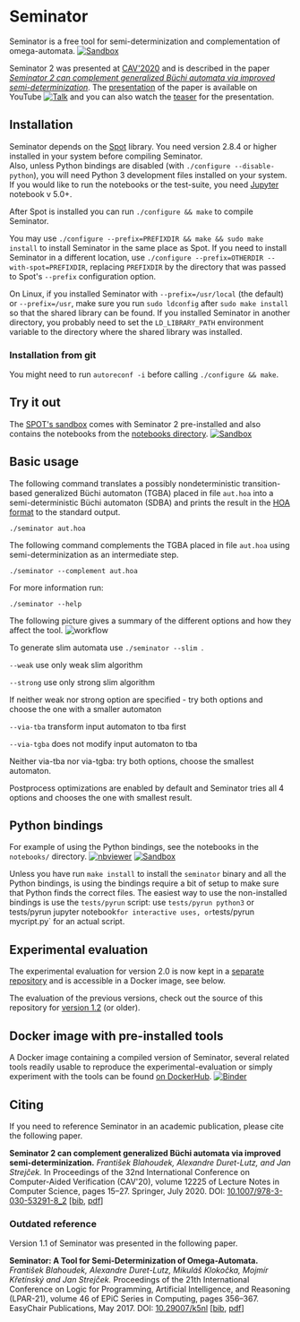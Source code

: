 # Seminator
Seminator is a free tool for semi-determinization and complementation of omega-automata. 
[![Sandbox][badge sandbox]][sandbox seminator]

Seminator 2 was presented at [CAV'2020] and is described in the paper
*[Seminator 2 can complement generalized Büchi automata via improved semi-determinization][paper]*.
 The [presentation][talk] of the paper is available on YouTube 
 [![Talk][badge youtube]][talk] and you can also watch the [teaser] for the presentation.

## Installation

Seminator depends on the [Spot] library. You need version 2.8.4 or higher 
installed in your system before compiling Seminator.  
Also, unless Python bindings are disabled (with `./configure --disable-python`), 
you will need Python 3 development files installed on your system.
If you would like to run the notebooks or the test-suite, you need [Jupyter] notebook v 5.0+.

After Spot is installed you can run `./configure && make` to compile Seminator.

You may use `./configure --prefix=PREFIXDIR && make && sudo make install` to 
install Seminator in the same place as Spot.  If you need to install Seminator 
in a different location, use `./configure --prefix=OTHERDIR --with-spot=PREFIXDIR`,
replacing `PREFIXDIR` by the directory that was passed to Spot's `--prefix` 
configuration option.

On Linux, if you installed Seminator with `--prefix=/usr/local` (the default) or 
`--prefix=/usr`, make sure you run `sudo ldconfig` after `sudo make install` so 
that the shared library can be found.  If you installed Seminator in another 
directory, you probably need to set the `LD_LIBRARY_PATH` environment variable 
to the directory where the shared library was installed.

### Installation from git
You might need to run `autoreconf -i` before calling `./configure && make`.

## Try it out

The [SPOT's sandbox][sandbox spot] comes with Seminator 2 pre-installed and also
contains the notebooks from the [notebooks directory](notebooks).
[![Sandbox][badge sandbox]][sandbox seminator]

## Basic usage
The following command translates a possibly nondeterministic transition-based
generalized Büchi automaton (TGBA) placed in file `aut.hoa` into a 
semi-deterministic Büchi automaton (SDBA) and prints the result in the
[HOA format][hoa] to the standard output.
```
./seminator aut.hoa
```

The following command complements the TGBA placed in file `aut.hoa` using semi-determinization as an intermediate step.
```
./seminator --complement aut.hoa
```

For more information run:
```
./seminator --help
```

The following picture gives a summary of the different options and how they affect the tool.
![workflow](workflow.svg)


To generate slim automata use
```./seminator --slim ```. 
		
`--weak` use only weak slim algorithm
		
`--strong` use only strong slim algorithm
		
If neither weak nor strong option are specified - try both options  and choose the one with a smaller automaton
		
`--via-tba` transform input automaton to tba first
		
`--via-tgba` does not modify input automaton to tba
		
Neither via-tba nor via-tgba: try both options, choose the smallest automaton.
		
Postprocess optimizations are enabled by default and Seminator tries all 4 options and chooses the one with smallest result.
## Python bindings

For example of using the Python bindings, see the notebooks in the `notebooks/`
directory.  [![nbviewer][badge nbviewer]](https://nbviewer.jupyter.org/github/mklokocka/seminator/tree/next/notebooks/)
[![Sandbox][badge sandbox]][sandbox seminator]

Unless you have run `make install` to install the `seminator` binary and all the
Python bindings, is using the bindings require a bit of setup to make sure that
Python finds the correct files.  The easiest way to use the non-installed bindings
is use the `tests/pyrun` script: use `tests/pyrun python3` or 
tests/pyrun jupyter notebook` for interactive uses, or `tests/pyrun mycript.py`
for an actual script.

## Experimental evaluation

The experimental evaluation for version 2.0 is now kept in a 
[separate repository][evaluation] and is accessible in a Docker image, see below.

The evaluation of the previous versions, check out the source of this repository
for [version 1.2](https://github.com/mklokocka/seminator/tree/v1.2.0) (or older).

## Docker image with pre-installed tools

A Docker image containing a compiled version of Seminator, several related tools 
readily usable to reproduce the experimental-evaluation or simply experiment 
with the tools can be found [on DockerHub](https://hub.docker.com/r/gadl/seminator).
[![Binder][badge binder]](https://mybinder.org/v2/gh/adl/seminator-docker/master)

## Citing

If you need to reference Seminator in an academic publication, please cite the following paper.

**Seminator 2 can complement generalized Büchi automata via improved semi-determinization.**
_František Blahoudek, Alexandre Duret-Lutz, and Jan Strejček._
In Proceedings of the 32nd International Conference on Computer-Aided Verification (CAV'20),
volume 12225 of Lecture Notes in Computer Science, pages 15–27. Springer, July 2020.
DOI: [10.1007/978-3-030-53291-8_2]
[[bib], [pdf]] 

[10.1007/978-3-030-53291-8_2]: http://dx.doi.org/10.1007/978-3-030-53291-8_2
[bib]: blahoudek.20.cav.bib
[paper]: https://link.springer.com/chapter/10.1007%2F978-3-030-53291-8_2
[pdf]: https://www.lrde.epita.fr/~adl/dl/adl/blahoudek.20.cav.pdf

### Outdated reference
Version 1.1 of Seminator was presented in the following paper.

**Seminator: A Tool for Semi-Determinization of Omega-Automata.**
_František Blahoudek, Alexandre Duret-Lutz, Mikuláš Klokočka, Mojmír Křetínský and Jan Strejček._
Proceedings of the 21th International Conference on Logic for Programming,
Artificial Intelligence, and Reasoning (LPAR-21),
volume 46 of EPiC Series in Computing, pages 356–367. EasyChair Publications, May 2017.
DOI: [10.29007/k5nl](http://dx.doi.org/10.29007/k5nl)
[[bib](blahoudek.17.lpar.bib), [pdf](https://www.lrde.epita.fr/~adl/dl/adl/blahoudek.17.lpar.pdf)] 

[CAV'2020]: http://i-cav.org/2020/
[talk]: https://www.youtube.com/watch?v=3ocgIrdXo9A&list=PLMPy362FkW9qqkvgT66jr60OBm-2WtJZ-&index=15&t=4182s
[teaser]: https://www.lrde.epita.fr/~adl/dl/adl/blahoudek.20.cav.teaser.mp4

[evaluation]: https://github.com/xblahoud/seminator-evaluation
[hoa]: https://adl.github.io/hoaf
[Jupyter]: http://jupyter.org
[Spot]: https://spot.lrde.epita.fr

[badge binder]: https://mybinder.org/badge_logo.svg
[badge nbviewer]: https://raw.githubusercontent.com/jupyter/design/master/logos/Badges/nbviewer_badge.svg?sanitize=true
[badge sandbox]: https://img.shields.io/badge/Try%20online-Spot--sandbox-00ADee
[badge youtube]: https://img.shields.io/badge/watch-YouTube-red

[sandbox spot]: https://spot-sandbox.lrde.epita.fr
[sandbox seminator]: https://spot-sandbox.lrde.epita.fr/tree/seminator%20%28read%20only%29
